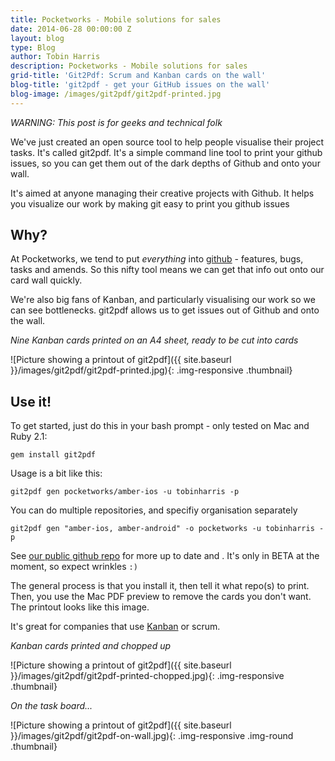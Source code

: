 ```yaml
---
title: Pocketworks - Mobile solutions for sales
date: 2014-06-28 00:00:00 Z
layout: blog
type: Blog
author: Tobin Harris
description: Pocketworks - Mobile solutions for sales
grid-title: 'Git2Pdf: Scrum and Kanban cards on the wall'
blog-title: 'git2pdf - get your GitHub issues on the wall'
blog-image: /images/git2pdf/git2pdf-printed.jpg
---
```


*WARNING: This post is for geeks and technical folk*

We've just created an open source tool to help people visualise their project tasks. It's called git2pdf. It's a simple command line tool to print your github issues, so you can get them out of the dark depths of Github and onto your wall.

It's aimed at anyone managing their creative projects with Github. It helps you visualize our work by making git easy to print you github issues

<!--more-->

## Why?

At Pocketworks, we tend to put *everything* into [github](http://github.com) - features, bugs, tasks and amends. So this nifty tool means we can get that info out onto our card wall quickly.

We're also big fans of Kanban, and particularly visualising our work so we can see bottlenecks. git2pdf allows us to get issues out of Github and onto the wall.

*Nine Kanban cards printed on an A4 sheet, ready to be cut into cards*

![Picture showing a printout of git2pdf]({{ site.baseurl }}/images/git2pdf/git2pdf-printed.jpg){: .img-responsive .thumbnail}

## Use it!

To get started, just do this in your bash prompt - only tested on Mac and Ruby 2.1:

    gem install git2pdf

Usage is a bit like this:

    git2pdf gen pocketworks/amber-ios -u tobinharris -p

You can do multiple repositories, and specifiy organisation separately

    git2pdf gen "amber-ios, amber-android" -o pocketworks -u tobinharris -p

See [our public github repo](http://github.com/pocketworks/git2pdf) for more up to date and . It's only in BETA at the moment, so expect wrinkles `:)`

The general process is that you install it, then tell it what repo(s) to print. Then, you use the Mac PDF preview to remove the cards you don't want. The printout looks like this image.

It's great for companies that use [Kanban](http://en.wikipedia.org/wiki/Kanban) or scrum.

*Kanban cards printed and chopped up*

![Picture showing a printout of git2pdf]({{ site.baseurl }}/images/git2pdf/git2pdf-printed-chopped.jpg){: .img-responsive .thumbnail}

*On the task board...*

![Picture showing a printout of git2pdf]({{ site.baseurl }}/images/git2pdf/git2pdf-on-wall.jpg){: .img-responsive .img-round .thumbnail}

